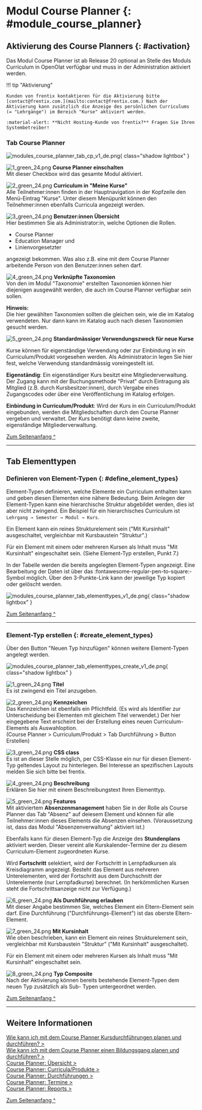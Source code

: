 # Modul Course Planner {: #module_course_planner}


## Aktivierung des Course Planners {: #activation}

Das Modul Course Planner ist ab Release 20 optional an Stelle des Moduls Curriculum in OpenOlat verfügbar und muss in der Administration aktiviert werden. 

!!! tip "Aktivierung"

	Kunden von frentix kontaktieren für die Aktivierung bitte [contact@frentix.com.](mailto:contact@frentix.com.) Nach der Aktivierung kann zusätzlich die Anzeige des persönlichen Curriculums (= "Lehrgänge") im Bereich "Kurse" aktiviert werden.  
		
	:material-alert: **Nicht Hosting-Kunde von frentix?** Fragen Sie Ihren Systembetreiber!
 
### Tab Course Planner

![modules_course_planner_tab_cp_v1_de.png](assets/modules_course_planner_tab_cp_v1_de.png){ class="shadow lightbox" }


![1_green_24.png](assets/1_green_24.png) **Course Planner einschalten**<br>
Mit dieser Checkbox wird das gesamte Modul aktiviert.

![2_green_24.png](assets/2_green_24.png) **Curriculum in "Meine Kurse"**<br>
Alle Teilnehmer:innen finden in der Hauptnavigation in der Kopfzeile den Menü-Eintrag "Kurse". Unter diesem Menüpunkt können den Teilnehmer:innen ebenfalls Curricula angezeigt werden. 

![3_green_24.png](assets/3_green_24.png) **Benutzer:innen Übersicht**<br>
Hier bestimmen Sie als Administrator:in, welche Optionen die Rollen.

* Course Planner
* Education Manager und
* Linienvorgesetzter

angezeigt bekommen. Was also z.B. eine mit dem Course Planner arbeitende Person von den Benutzer:innen sehen darf. 

![4_green_24.png](assets/4_green_24.png) **Verknüpfte Taxonomien**<br>
Von den im Modul "Taxonomie" erstellten Taxonomien können hier diejenigen ausgewählt werden, die auch im Course Planner verfügbar sein sollen.

**Hinweis:**<br>
Die hier gewählten Taxonomien sollten die gleichen sein, wie die im Katalog verwendeten. Nur dann kann im Katalog auch nach diesen Taxonomien gesucht werden.

![5_green_24.png](assets/5_green_24.png) **Standardmässiger Verwendungszweck für neue Kurse**<br>

Kurse können für eigenständige Verwendung oder zur Einbindung in ein Curriculum/Produkt vorgesehen werden. Als Administrator:in legen Sie hier fest, welche Verwendung standardmässig voreingestellt ist.

**Eigenständig**: Ein eigenständiger Kurs besitzt eine Mitgliederverwaltung. Der Zugang kann mit der Buchungsmethode "Privat" durch Eintragung als Mitglied (z.B. durch Kursbesitzer:innen), durch Vergabe eines Zugangscodes oder über eine Veröffentlichung im Katalog erfolgen. 

**Einbindung in Curriculum/Produkt**: Wird der Kurs in ein Curriculum/Produkt eingebunden, werden die Mitgliedschaften durch den Course Planner vergeben und verwaltet. Der Kurs benötigt dann keine zweite, eigenständige Mitgliederverwaltung.


[Zum Seitenanfang ^](#module_course_planner)
  
---
## Tab Elementtypen

### Definieren von Element-Typen {: #define_element_types}

Element-Typen definieren, welche Elemente ein Curriculum enthalten kann und
geben diesen Elementen eine nähere Bedeutung. Beim Anlegen der Element-Typen kann eine hierarchische Struktur abgebildet werden, dies ist aber nicht zwingend. Ein Beispiel für ein hierarchisches Curriculum ist `Lehrgang → Semester → Modul → Kurs`.

Ein Element kann ein reines Strukturelement sein ("Mit Kursinhalt" ausgeschaltet, 
vergleichbar mit Kursbaustein "Struktur".)

Für ein Element mit einem oder mehreren Kursen als Inhalt muss "Mit Kursinhalt" eingeschaltet sein.
(Siehe Element-Typ erstellen, Punkt 7.)


In der Tabelle werden die bereits angelegten Element-Typen angezeigt. Eine Bearbeitung der Daten ist über das
:fontawesome-regular-pen-to-square:-Symbol möglich. Über den 3-Punkte-Link kann der jeweilige Typ kopiert oder gelöscht werden.

![modules_course_planner_tab_elementtypes_v1_de.png](assets/modules_course_planner_tab_elementtypes_v1_de.png){ class="shadow lightbox" }



[Zum Seitenanfang ^](#module_course_planner)
  
---


### Element-Typ erstellen {: #create_element_types}

Über den Button "Neuen Typ hinzufügen" können weitere Element-Typen angelegt werden. 

![modules_course_planner_tab_elementtypes_create_v1_de.png](assets/modules_course_planner_tab_elementtypes_create_v1_de.png){ class="shadow lightbox" }

![1_green_24.png](assets/1_green_24.png) **Titel**<br>
Es ist zwingend ein Titel anzugeben.

![2_green_24.png](assets/2_green_24.png) **Kennzeichen**<br>
Das Kennzeichen ist ebenfalls ein Pflichtfeld. (Es wird als Identifier zur Unterscheidung bei Elementen mit gleichem Titel verwendet.) Der hier eingegebene Text erscheint bei der Erstellung eines neuen Curriculum-Elements als Auswahloption.<br> (Course Planner > Curriculum/Produkt > Tab Durchführung > Button Erstellen)

![3_green_24.png](assets/3_green_24.png) **CSS class**<br>
Es ist an dieser Stelle möglich, per CSS-Klasse ein nur für diesen Element-Typ geltendes Layout zu hinterlegen. Bei Interesse an spezifischen Layouts melden Sie sich bitte bei frentix.

![4_green_24.png](assets/4_green_24.png) **Beschreibung**<br>
Erklären Sie hier mit einem Beschreibungstext Ihren Elementtyp.

![5_green_24.png](assets/5_green_24.png) **Features**<br>
Mit aktiviertem **Absenzenmanagement** haben Sie in der Rolle als Course Planner das Tab "Absenz" auf deiesem Element und können für alle Teilnehmer:innen dieses Elements die Absenzen einsehen. (Voraussetzung ist, dass das Modul "Absenzenverwaltung" aktiviert ist.)

Ebenfalls kann für diesen Element-Typ die Anzeige des **Stundenplans**
aktiviert werden. Dieser vereint alle Kurskalender-Termine der zu diesem
Curriculum-Element zugeordneten Kurse.

Wird **Fortschritt** selektiert, wird der Fortschritt in Lernpfadkursen als Kreisdiagramm angezeigt. 
Besteht das Element aus mehreren Unterelementen, wird der Fortschritt aus dem Durchschnitt der Unterelemente (nur Lernpfadkurse) berechnet. (In herkömmlichen Kursen steht die Fortschrittsanzeige nicht zur Verfügung.)

![6_green_24.png](assets/6_green_24.png) **Als Durchführung erlauben**<br>
Mit dieser Angabe bestimmen Sie, welches Element ein Eltern-Element sein darf.
Eine Durchführung ("Durchführungs-Element") ist das oberste Eltern-Element.

![7_green_24.png](assets/7_green_24.png) **Mit Kursinhalt**<br>
Wie oben beschrieben, kann ein Element ein reines Strukturelement sein, vergleichbar mit Kursbaustein "Struktur" ("Mit Kursinhalt" ausgeschaltet).

Für ein Element mit einem oder mehreren Kursen als Inhalt muss "Mit Kursinhalt" eingeschaltet sein.

![8_green_24.png](assets/8_green_24.png) **Typ Composite**<br>
Nach der Aktivierung können bereits bestehende Element-Typen dem neuen Typ zusätzlich als Sub-
Typen untergeordnet werden.


[Zum Seitenanfang ^](#module_course_planner)
  
---

## Weitere Informationen

[Wie kann ich mit dem Course Planner Kursdurchführungen planen und durchführen? >](../../manual_how-to/course_planner_courses/course_planner_courses.de.md)<br>
[Wie kann ich mit dem Course Planner einen Bildungsgang planen und durchführen? >](../../manual_how-to/course_planner_curriculum/course_planner_curriculum.de.md)<br>
[Course Planner: Übersicht >](../../manual_user/area_modules/Course_Planner.de.md)<br>
[Course Planner: Curricula/Produkte >](../../manual_user/area_modules/Course_Planner_Products.de.md)<br>
[Course Planner: Durchführungen >](../../manual_user/area_modules/Course_Planner_Implementations.de.md)<br>
[Course Planner: Termine >](../../manual_user/area_modules/Course_Planner_Events.de.md)<br>
[Course Planner: Reports >](../../manual_user/area_modules/Course_Planner_Reports.de.md)<br>

[Zum Seitenanfang ^](#module_course_planner)


